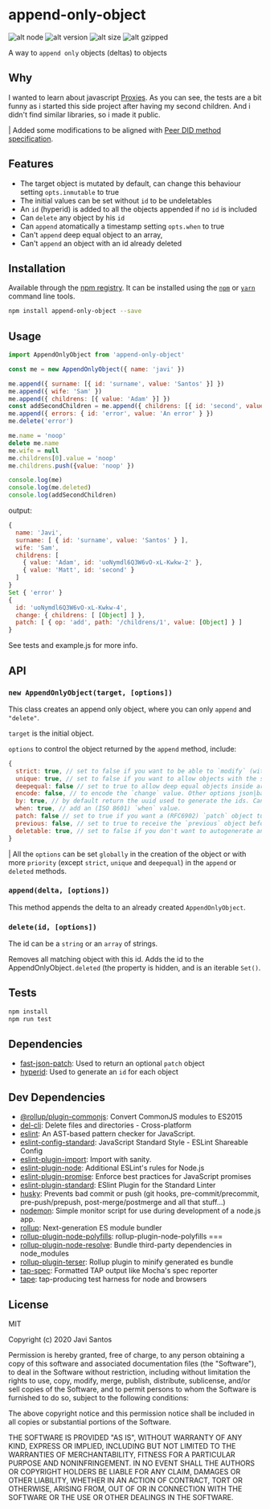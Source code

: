 # append-only-object

![alt node](https://img.shields.io/badge/node->=10.16.0-brightgreen.svg)
![alt version](https://img.shields.io/npm/v/append-only-object)
![alt size](https://img.shields.io/bundlephobia/min/append-only-object)
![alt gzipped](https://img.shields.io/bundlephobia/minzip/append-only-object)

A way to `append only` objects (deltas) to objects

## Why

I wanted to learn about javascript [Proxies](https://developer.mozilla.org/en-US/docs/Web/JavaScript/Reference/Global_Objects/Proxy). As you can see, the tests are a bit funny as i started this side project after having my second children. And i didn't find similar libraries, so i made it public. 

| Added some modifications to be aligned with [Peer DID method specification](https://dhh1128.github.io/peer-did-method-spec/index.html).

## Features


- The target object is mutated by default, can change this behaviour setting `opts.inmutable` to true
- The initial values can be set without `id` to be undeletables
- An `id` (hyperid) is added to all the objects appended if no `id` is included
- Can `delete` any object by his `id`
- Can `append` atomatically a timestamp setting `opts.when` to true
- Can't `append` deep equal object to an array, 
- Can't `append` an object with an id already deleted

## Installation

Available through the 
[npm registry](http://npmjs.com/package/append-only-object). It can be installed using the 
[`npm`](https://docs.npmjs.com/getting-started/installing-npm-packages-locally)
or 
[`yarn`](https://yarnpkg.com/en/)
command line tools.

```sh
npm install append-only-object --save
```

## Usage

```js
import AppendOnlyObject from 'append-only-object'

const me = new AppendOnlyObject({ name: 'javi' })

me.append({ surname: [{ id: 'surname', value: 'Santos' }] })
me.append({ wife: 'Sam' })
me.append({ childrens: [{ value: 'Adam' }] })
const addSecondChildren = me.append({ childrens: [{ id: 'second', value: 'Matt' }] }, { patch: true })
me.append({ errors: { id: 'error', value: 'An error' } })
me.delete('error')

me.name = 'noop'
delete me.name
me.wife = null
me.childrens[0].value = 'noop'
me.childrens.push({value: 'noop' })

console.log(me)
console.log(me.deleted)
console.log(addSecondChildren)
```
output:

```js
{
  name: 'Javi',
  surname: [ { id: 'surname', value: 'Santos' } ],
  wife: 'Sam',
  childrens: [
    { value: 'Adam', id: 'uoNymdl6Q3W6vO-xL-Kwkw-2' },
    { value: 'Matt', id: 'second' }
  ]
}
Set { 'error' }
{
  id: 'uoNymdl6Q3W6vO-xL-Kwkw-4',
  change: { childrens: [ [Object] ] },
  patch: [ { op: 'add', path: '/childrens/1', value: [Object] } ]
}
```

See tests and example.js for more info.

## API

### `new AppendOnlyObject(target, [options])`

This class creates an append only object, where you can only `append` and `"delete"`.

`target` is the initial object.

`options` to control the object returned by the `append` method, include:

``` js
{
  strict: true, // set to false if you want to be able to `modify` (without overwrite or delete) an object or array (ex. push to an array or add a prop to an existent object).
  unique: true, // set to false if you want to allow objects with the same id.
  deepequal: false // set to true to allow deep equal objects inside arrays. (Make sense with unique=false)
  encode: false, // to encode the `change` value. Other options json|base64url|base64|hex|binary
  by: true, // by default return the uuid used to generate the ids. Can send an `object` or `array`.
  when: true, // add an (ISO 8601) `when` value.
  patch: false // set to true if you want a (RFC6902) `patch` object tu be returned.
  previous: false, // set to true to receive the `previous` object before the append.
  deletable: true, // set to false if you don't want to autogenerate an id if doesn't exist. Remember, only object with id are deletable.
}
```
| All the `options` can be set `globally` in the creation of the object or with more `priority` (except `strict`, `unique` and `deepequal`) in the `append` or `deleted` methods.

### `append(delta, [options])`

This method appends the delta to an already created `AppendOnlyObject`.


### `delete(id, [options])`

The id can be a `string` or an `array` of strings.

Removes all matching object with this id. Adds the id to the AppendOnlyObject`.deleted` (the property is hidden, and is an iterable `Set()`.

## Tests

```sh
npm install
npm run test
```

## Dependencies

- [fast-json-patch](https://ghub.io/fast-json-patch): Used to return an optional `patch` object
- [hyperid](https://ghub.io/hyperid): Used to generate an `id` for each object

## Dev Dependencies

- [@rollup/plugin-commonjs](https://ghub.io/@rollup/plugin-commonjs): Convert CommonJS modules to ES2015
- [del-cli](https://ghub.io/del-cli): Delete files and directories - Cross-platform
- [eslint](https://ghub.io/eslint): An AST-based pattern checker for JavaScript.
- [eslint-config-standard](https://ghub.io/eslint-config-standard): JavaScript Standard Style - ESLint Shareable Config
- [eslint-plugin-import](https://ghub.io/eslint-plugin-import): Import with sanity.
- [eslint-plugin-node](https://ghub.io/eslint-plugin-node): Additional ESLint&#39;s rules for Node.js
- [eslint-plugin-promise](https://ghub.io/eslint-plugin-promise): Enforce best practices for JavaScript promises
- [eslint-plugin-standard](https://ghub.io/eslint-plugin-standard): ESlint Plugin for the Standard Linter
- [husky](https://ghub.io/husky): Prevents bad commit or push (git hooks, pre-commit/precommit, pre-push/prepush, post-merge/postmerge and all that stuff...)
- [nodemon](https://ghub.io/nodemon): Simple monitor script for use during development of a node.js app.
- [rollup](https://ghub.io/rollup): Next-generation ES module bundler
- [rollup-plugin-node-polyfills](https://ghub.io/rollup-plugin-node-polyfills): rollup-plugin-node-polyfills ===
- [rollup-plugin-node-resolve](https://ghub.io/rollup-plugin-node-resolve): Bundle third-party dependencies in node_modules
- [rollup-plugin-terser](https://ghub.io/rollup-plugin-terser): Rollup plugin to minify generated es bundle
- [tap-spec](https://ghub.io/tap-spec): Formatted TAP output like Mocha&#39;s spec reporter
- [tape](https://ghub.io/tape): tap-producing test harness for node and browsers

## License

MIT

Copyright (c) 2020 Javi Santos

Permission is hereby granted, free of charge, to any person obtaining a copy
of this software and associated documentation files (the "Software"), to deal
in the Software without restriction, including without limitation the rights
to use, copy, modify, merge, publish, distribute, sublicense, and/or sell
copies of the Software, and to permit persons to whom the Software is
furnished to do so, subject to the following conditions:

The above copyright notice and this permission notice shall be included in all
copies or substantial portions of the Software.

THE SOFTWARE IS PROVIDED "AS IS", WITHOUT WARRANTY OF ANY KIND, EXPRESS OR
IMPLIED, INCLUDING BUT NOT LIMITED TO THE WARRANTIES OF MERCHANTABILITY,
FITNESS FOR A PARTICULAR PURPOSE AND NONINFRINGEMENT. IN NO EVENT SHALL THE
AUTHORS OR COPYRIGHT HOLDERS BE LIABLE FOR ANY CLAIM, DAMAGES OR OTHER
LIABILITY, WHETHER IN AN ACTION OF CONTRACT, TORT OR OTHERWISE, ARISING FROM,
OUT OF OR IN CONNECTION WITH THE SOFTWARE OR THE USE OR OTHER DEALINGS IN THE
SOFTWARE.
